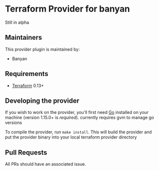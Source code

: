 Terraform Provider for banyan
==================

Still in alpha

Maintainers
-----------

This provider plugin is maintained by:

* Banyan

Requirements
------------

- [Terraform](https://www.terraform.io/downloads.html) 0.13+

Developing the provider
---------------------------

If you wish to work on the provider, you'll first need [Go](http://www.golang.org)
installed on your machine (version 1.15.0+ is *required*). currently requires gvm to manage go versions

To compile the provider, run `make install`.
This will build the provider and put the provider binary into your local terraform provider directory

Pull Requests
-------------------------------

All PRs should have an associated issue.